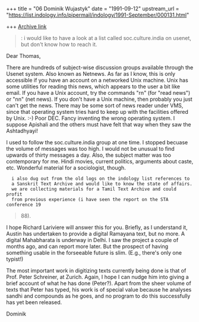 +++
title = "06 Dominik Wujastyk"
date = "1991-09-12"
upstream_url = "https://list.indology.info/pipermail/indology/1991-September/000131.html"

+++
[Archive link](https://list.indology.info/pipermail/indology/1991-September/000131.html)


  > : i would like to have a look at a list called
      soc.culture.india on usenet, but don't know how to reach it.

Dear Thomas,

There are hundreds of subject-wise discussion groups available
through the Usenet system.  Also known as Netnews.  As far as I
know, this is only accessible if you have an account on a networked
Unix machine.  Unix has some utilities for reading this news, which
appears to the user a bit like email.  If you have a Unix account,
try the commands "rn" (for "read news") or "nn"  (net news).  If you
don't have a Unix machine, then probably you just can't get the
news.  There may be some sort of news reader under VMS, since that
operating system tries hard to keep up with the facilities offered by Unix.
:-)  Poor DEC.  Fancy inventing the wrong operating system.  I
suppose Apishali and the others must have felt that way when they
saw the Ashtadhyayi!

I used to follow the soc.culture.india group at one time.  I stopped
becuase the volume of messages was too high.  I would not be unusual
to find upwards of thirty messages a day.  Also, the subject matter
was too contemporary for me.  Hindi movies, current politics, arguments
about caste, etc.  Wonderful material for a sociologist, though.

      i also dug out from the old logs on the indology list references to
      a Sanskrit Text Archive and would like to know the state of affairs.
      we are collecting materials for a Tamil Text Archive and could profit
      from previous experience (i have seen the report on the STA conference 19
  > 88).

I hope Richard Lariviere will answer this for you.  Briefly, as I understand
it, Austin has undertaken to provide a digital Ramayana text, but no more.
A digital Mahabharata is underway in Delhi.  I saw the project a couple
of months ago, and can report more later.  But the prospect of having something
usable in the forseeable future is slim.  (E.g., there's only one typist!)

The most important work in digitizing texts currently being done is that
of Prof.  Peter Schreiner, at Zurich.  Again, I hope I can nudge him
into giving a brief account of what he has done (Peter?).  Apart from
the sheer volume of texts that Peter has typed, his work is of special
value because he analyses sandhi and compounds as he goes, and no
program to do this successfully has yet been released.

Dominik





